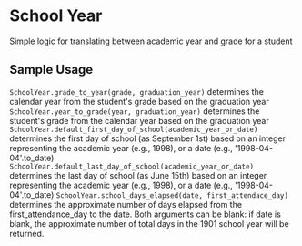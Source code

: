 # School Year
Simple logic for translating between academic year and grade for a student

## Sample Usage
`SchoolYear.grade_to_year(grade, graduation_year)` determines the calendar year from the student's grade based on the graduation year
`SchoolYear.year_to_grade(year, graduation_year)` determines the student's grade from the calendar year based on the graduation year
`SchoolYear.default_first_day_of_school(academic_year_or_date)` determines the first day of school (as September 1st) based on an integer representing the academic year (e.g., 1998), or a date (e.g., '1998-04-04'.to_date)
`SchoolYear.default_last_day_of_school(academic_year_or_date)` determines the last day of school (as June 15th) based on an integer representing the academic year (e.g., 1998), or a date (e.g., '1998-04-04'.to_date)
`SchoolYear.school_days_elapsed(date, first_attendace_day)` determines the approximate number of days elapsed from the first_attendance_day to the date. Both arguments can be blank: if date is blank, the approximate number of total days in the 1901 school year will be returned.
